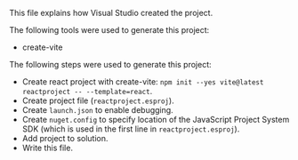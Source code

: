 This file explains how Visual Studio created the project.

The following tools were used to generate this project:
- create-vite

The following steps were used to generate this project:
- Create react project with create-vite: `npm init --yes vite@latest reactproject -- --template=react`.
- Create project file (`reactproject.esproj`).
- Create `launch.json` to enable debugging.
- Create `nuget.config` to specify location of the JavaScript Project System SDK (which is used in the first line in `reactproject.esproj`).
- Add project to solution.
- Write this file.
